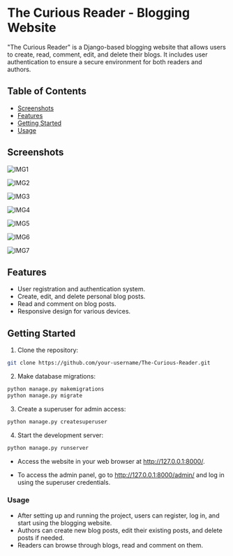 # The Curious Reader - Blogging Website

"The Curious Reader" is a Django-based blogging website that allows users to create, read, comment, edit, and delete their blogs. It includes user authentication to ensure a secure environment for both readers and authors.

## Table of Contents

- [Screenshots](#screenshots)
- [Features](#features)
- [Getting Started](#getting-started)
- [Usage](#usage)



## Screenshots

![IMG1](https://github.com/safeeras042/Blog_Project/assets/134996928/255cefd4-edec-43c5-913a-e9768ab54965)

![IMG2](https://github.com/safeeras042/Blog_Project/assets/134996928/c6478477-b863-4ec0-a9d7-33c9fac228f0)


![IMG3](https://github.com/safeeras042/Blog_Project/assets/134996928/1e4a9316-8028-4b7d-9e3b-d8e7252e9572)



![IMG4](https://github.com/safeeras042/Blog_Project/assets/134996928/3ad6e6fc-c171-40f8-9e70-883f604de259)



![IMG5](https://github.com/safeeras042/Blog_Project/assets/134996928/1d1dd4ef-9ee2-4ed3-a2ea-70b74f7bd8e4)


![IMG6](https://github.com/safeeras042/Blog_Project/assets/134996928/55c4c325-6b57-4e2f-9020-785546df19e5)

![IMG7](https://github.com/safeeras042/Blog_Project/assets/134996928/375404b2-95f8-4757-8cec-b4cca98c9b24)




## Features

- User registration and authentication system.
- Create, edit, and delete personal blog posts.
- Read and comment on blog posts.
- Responsive design for various devices.

## Getting Started

1. Clone the repository:

```bash
git clone https://github.com/your-username/The-Curious-Reader.git
````
2. Make database migrations:
```bash
python manage.py makemigrations
python manage.py migrate
```
3. Create a superuser for admin access:
```bash
python manage.py createsuperuser
```
4. Start the development server:
```bash
python manage.py runserver
```
* Access the website in your web browser at http://127.0.0.1:8000/.

* To access the admin panel, go to http://127.0.0.1:8000/admin/ and log in using the superuser credentials.

### Usage

* After setting up and running the project, users can register, log in, and start using the blogging website.
* Authors can create new blog posts, edit their existing posts, and delete posts if needed.
* Readers can browse through blogs, read and comment on them.


